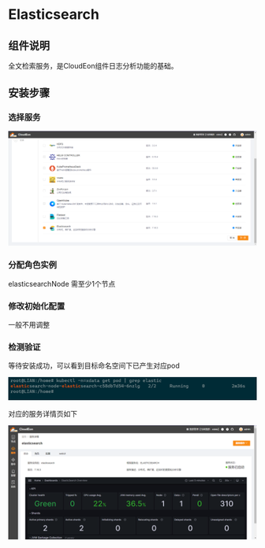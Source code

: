 # Elasticsearch

## 组件说明

全文检索服务，是CloudEon组件日志分析功能的基础。

## 安装步骤

### 选择服务

![图片.png](../images/v2/elasticsearch-choose.png)

### 分配角色实例

elasticsearchNode 需至少1个节点

### 修改初始化配置

一般不用调整

### 检测验证

等待安装成功，可以看到目标命名空间下已产生对应pod

![图片.png](../images/v2/elasticsearch-check.png)

对应的服务详情页如下

![图片.png](../images/v2/elasticsearch-dashboard.png)

